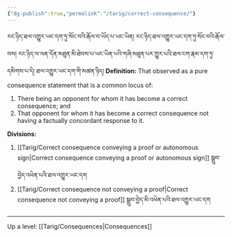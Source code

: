 ```yaml
---
{"dg-publish":true,"permalink":"/tarig/correct-consequence/"}
---
```


རང་ཉིད་ཐལ་འགྱུར་ཡང་དག་ཏུ་སོང་བའི་རྒོལ་བ་ཡོད་པ་ཡང་ཡིན། རང་ཉིད་ཐལ་འགྱུར་ཡང་དག་ཏུ་སོང་བའི་རྒོལ་བས། 
རང་ཉིད་ལ་ལན་དོན་མཐུན་མི་ཐེབས་པ་ཡང་ཡིན་པའི་གཞི་མཐུན་པར་གྱུར་པའི་ཐལ་ངག་རྣམ་དག་ཏུ་དམིགས་པ་དེ། ཐལ་འགྱུར་ཡང་དག་གི་མཚན་ཉིད།
**Definition:** That observed as a pure consequence statement that is a common locus of:
1. There being an opponent for whom it has become a correct consequence; and
2. That opponent for whom it has become a correct consequence not having a factually concordant response to it.

**Divisions:**
1. [[Tarig/Correct consequence conveying a proof or autonomous sign\|Correct consequence conveying a proof or autonomous sign]] སྒྲུབ་བྱེད་འཕེན་པའི་ཐལ་འགྱུར་ཡང་དག
2. [[Tarig/Correct consequence not conveying a proof\|Correct consequence not conveying a proof]] སྒྲུབ་བྱེད་མི་འཕེན་པའི་ཐལ་འགྱུར་ཡང་དག


---
Up a level: [[Tarig/Consequences\|Consequences]]